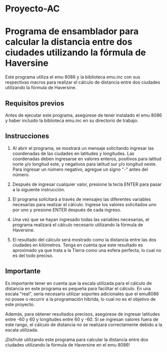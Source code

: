 # Proyecto-AC
# Programa de ensamblador para calcular la distancia entre dos ciudades utilizando la fórmula de Haversine

Este programa utiliza el emu 8086 y la biblioteca emu.inc con sus respectivas macros para realizar el cálculo de distancia entre dos ciudades utilizando la fórmula de Haversine. 

## Requisitos previos

Antes de ejecutar este programa, asegúrese de tener instalado el emu 8086 y haber incluido la biblioteca emu.inc en su directorio de trabajo.

## Instrucciones

1. Al abrir el programa, se mostrará un mensaje solicitando ingresar las coordenadas de las ciudades en latitudes y longitudes. Las coordenadas deben ingresarse en valores enteros, positivos para latitud norte y/o longitud este, y negativos para latitud sur y/o longitud oeste. Para ingresar un número negativo, agregue un signo "-" antes del número.

2. Después de ingresar cualquier valor, presione la tecla ENTER para pasar a la siguiente instrucción.

3. El programa solicitará a través de mensajes las diferentes variables necesarias para realizar el cálculo. Ingrese los valores solicitados uno por uno y presione ENTER después de cada ingreso.

4. Una vez que se hayan ingresado todas las variables necesarias, el programa realizará el cálculo necesario utilizando la fórmula de Haversine.

5. El resultado del cálculo será mostrado como la distancia entre las dos ciudades en kilómetros. Tenga en cuenta que este resultado es aproximado ya que trata a la Tierra como una esfera perfecta, lo cual no es del todo preciso.

## Importante

Es importante tener en cuenta que la escala utilizada para el cálculo de distancia en este programa es pequeña para facilitar el cálculo. En una escala "real", sería necesario utilizar soportes adicionales que el emu8086 no posee o recurrir a la programación híbrida, lo cual no es el objetivo de este proyecto.

Además, para obtener resultados precisos, asegúrese de ingresar latitudes entre -60 y 60 y longitudes entre 60 y -60. Si se ingresan valores fuera de este rango, el cálculo de distancia no se realizará correctamente debido a la escala utilizada.

¡Disfrute utilizando este programa para calcular la distancia entre dos ciudades utilizando la fórmula de Haversine en el emu 8086!
